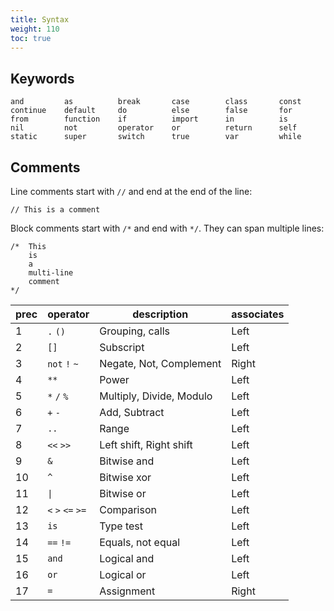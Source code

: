 ```yaml
---
title: Syntax
weight: 110
toc: true
---
```


## Keywords

```tea
and         as          break       case        class       const  
continue    default     do          else        false       for    
from        function    if          import      in          is     
nil         not         operator    or          return      self   
static      super       switch      true        var         while  
```

## Comments

Line comments start with `//` and end at the end of the line:

```tea
// This is a comment
```

Block comments start with `/*` and end with `*/`. They can span multiple lines:

```tea
/*  This
    is
    a
    multi-line
    comment 
*/
```

prec | operator | description | associates
---|---|---|---
1 | `.` `()` | Grouping, calls | Left
2 | `[]` | Subscript | Left
3 | `not` `!` `~` | Negate, Not, Complement | Right
4 | `**` | Power | Left
5 | `*` `/` `%` | Multiply, Divide, Modulo | Left
6 | `+` `-` | Add, Subtract | Left
7 | `..` | Range | Left
8 | `<<` `>>` | Left shift, Right shift | Left
9 | `&` | Bitwise and | Left
10 | `^` | Bitwise xor | Left
11 | `\|` | Bitwise or | Left
12 | `<` `>` `<=` `>=` | Comparison | Left
13 | `is` | Type test | Left
14 | `==` `!=` | Equals, not equal | Left
15 | `and` | Logical and | Left
16 | `or` | Logical or | Left
17 | `=` | Assignment | Right